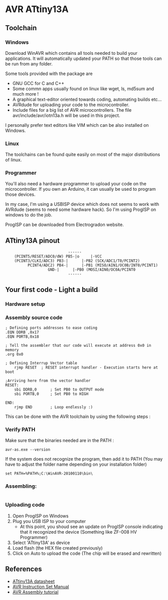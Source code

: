# AVR ATtiny13A

## Toolchain

### Windows 

Download WinAVR which contains all tools needed to build your applications. It will automatically updated your PATH so that those tools can be run from any folder.

Some tools provided with the package are 
 * GNU GCC for C and C++
 * Some commn apps usually found on linux like wget, ls, md5sum and much more ! 
 * A graphical text-editor oriented towards coding, automating builds etc...
 * AVRdude for uploading your code to the microcontroller.
 * Include files for a big list of AVR microcontrollers. The file avr/include/avr/iotn13a.h will be used in this project.

I personally prefer text editors like VIM which can be also installed on Windows.

### Linux

The toolchains can be found quite easily on most of the major distributions of linux.

### Programmer

You'll also need a hardware programmer to upload your code on the microcontroller. If you own an Arduino, it can usually be used to program those devices.

In my case, I'm using a USBISP device which does not seems to work with AVRdude (seems to need some hardware hack). So I'm using ProgISP on windows to do the job.

ProgISP can be downloaded from Electrogradon website.

## ATtiny13A pinout

```
	                        ------
    (PCINT5/RESET/ADC0/dW) PB5-|o     |-VCC
	(PCINT3/CLKI/ADC3) PB3-|      |-PB2 (SCK/ADC1/T0/PCINT2)
	      PCINT4/ADC2) PB4-|      |-PB1 (MISO/AIN1/OC0B/INT0/PCINT1)
	      		   GND-|      |-PB0 (MOSI/AIN0/OC0A/PCINT0
	                        ------
```

## Your first code - Light a build

### Hardware setup

### Assembly source code

```Assembly
; Defining ports addresses to ease coding
.EQN DDRB ,0x17
.EQN PORTB,0x18

; Tell the assembler that our code will execute at address 0x0 in memory
.org 0x0

; Defining Interrup Vector table
    rjmp RESET	; RESET interrupt handler - Execution starts here at boot

;Arriving here from the vector handler
RESET:
    sbi DDRB,0	    ; Set PB0 to OUTPUT mode
    sbi PORTB,0	    ; Set PB0 to HIGH

END:
    rjmp END	    ; Loop endlessly :)

```

This can be done with the AVR toolchain by using the following steps : 

### Verify PATH

Make sure that the binaries needed are in the PATH : 

```
avr-as.exe --version
```

If the system does not recognize the program, then add it to PATH (You may have to adjust the folder name depending on your installation folder)

```
set PATH=%PATH%;C:\WinAVR-20100110\bin\
```

### Assembling: 
```

```

### Uploading code 

1. Open ProgISP on Windows
2. Plug you USB ISP to your computer
    * At this point, you shoud see an update on ProgISP console indicating that it recognized the device (Something like ZF-008 HV Programmer)
3. Select 'ATtiny13A' as device
4. Load flash (the HEX file created previously)
5. Click on Auto to upload the code (The chip will be erased and rewritten)

## References
 * [ATtiny13A datasheet](www.atmel.com/images/doc8126.pdf)
 * [AVR Instruction Set Manual](www.atmel.com/images/Atmel-0856-AVR-Instruction-Set-Manual.pdf)
 * [AVR Assembly tutorial](http://www.avr-asm-download.de/beginner_en.pdf)
